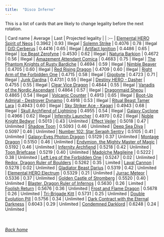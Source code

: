 ```yaml
---
title:  "Disco Inferno"
---
```


This is a list of cards that are likely to change legality before the next rotation.

| Card name | Average | Last | Projected legality |
| :-- |
[Elemental HERO Spirit of Neos](https://db.ygoprodeck.com/card/?search=Elemental%20HERO%20Spirit%20of%20Neos) | 0.3962 | 0.93 | Illegal |
[Solemn Strike](https://db.ygoprodeck.com/card/?search=Solemn%20Strike) | 0.4076 | 0.78 | Illegal |
[D/D Cerberus](https://db.ygoprodeck.com/card/?search=D/D%20Cerberus) | 0.4416 | 0.65 | Illegal |
[Artifact Ignition](https://db.ygoprodeck.com/card/?search=Artifact%20Ignition) | 0.4486 | 0.65 | Illegal |
[Ice Beast Zerofyne](https://db.ygoprodeck.com/card/?search=Ice%20Beast%20Zerofyne) | 0.4530 | 0.62 | Illegal |
[Naturia Barkion](https://db.ygoprodeck.com/card/?search=Naturia%20Barkion) | 0.4672 | 0.56 | Illegal |
[Amazement Attendant Comica](https://db.ygoprodeck.com/card/?search=Amazement%20Attendant%20Comica) | 0.4683 | 0.75 | Illegal |
[The Phantom Knights of Rusty Bardiche](https://db.ygoprodeck.com/card/?search=The%20Phantom%20Knights%20of%20Rusty%20Bardiche) | 0.4694 | 0.59 | Illegal |
[Nimble Beaver](https://db.ygoprodeck.com/card/?search=Nimble%20Beaver) | 0.4705 | 0.60 | Illegal |
[Red Rising Dragon](https://db.ygoprodeck.com/card/?search=Red%20Rising%20Dragon) | 0.4709 | 0.60 | Illegal |
[Right Arm of the Forbidden One](https://db.ygoprodeck.com/card/?search=Right%20Arm%20of%20the%20Forbidden%20One) | 0.4715 | 0.58 | Illegal |
[Gigobyte](https://db.ygoprodeck.com/card/?search=Gigobyte) | 0.4723 | 0.71 | Illegal |
[Junk Gardna](https://db.ygoprodeck.com/card/?search=Junk%20Gardna) | 0.4731 | 0.55 | Illegal |
[Destiny HERO - Dasher](https://db.ygoprodeck.com/card/?search=Destiny%20HERO%20-%20Dasher) | 0.4755 | 0.55 | Illegal |
[Clear Vice Dragon](https://db.ygoprodeck.com/card/?search=Clear%20Vice%20Dragon) | 0.4844 | 0.55 | Illegal |
[Vanadis of the Nordic Ascendant](https://db.ygoprodeck.com/card/?search=Vanadis%20of%20the%20Nordic%20Ascendant) | 0.4864 | 0.57 | Illegal |
[Dragonmaid Sheou](https://db.ygoprodeck.com/card/?search=Dragonmaid%20Sheou) | 0.4865 | 0.54 | Illegal |
[Volcanic Counter](https://db.ygoprodeck.com/card/?search=Volcanic%20Counter) | 0.4913 | 0.65 | Illegal |
[Boot-Up Admiral - Destroyer Dynamo](https://db.ygoprodeck.com/card/?search=Boot-Up%20Admiral%20-%20Destroyer%20Dynamo) | 0.4918 | 0.53 | Illegal |
[Ritual Beast Tamer Lara](https://db.ygoprodeck.com/card/?search=Ritual%20Beast%20Tamer%20Lara) | 0.4943 | 0.60 | Illegal |
[Sky Striker Ace - Kagari](https://db.ygoprodeck.com/card/?search=Sky%20Striker%20Ace%20-%20Kagari) | 0.4943 | 0.68 | Illegal |
[Skull Archfiend of Lightning](https://db.ygoprodeck.com/card/?search=Skull%20Archfiend%20of%20Lightning) | 0.4955 | 0.54 | Illegal |
[Galaxy Cyclone](https://db.ygoprodeck.com/card/?search=Galaxy%20Cyclone) | 0.4966 | 0.62 | Illegal |
[Infernity Launcher](https://db.ygoprodeck.com/card/?search=Infernity%20Launcher) | 0.4970 | 0.62 | Illegal |
[Noble Knight Bedwyr](https://db.ygoprodeck.com/card/?search=Noble%20Knight%20Bedwyr) | 0.5013 | 0.43 | Unlimited |
[Effect Veiler](https://db.ygoprodeck.com/card/?search=Effect%20Veiler) | 0.5018 | 0.47 | Unlimited |
[Shadow Toon](https://db.ygoprodeck.com/card/?search=Shadow%20Toon) | 0.5093 | 0.46 | Unlimited |
[Deep Sea Diva](https://db.ygoprodeck.com/card/?search=Deep%20Sea%20Diva) | 0.5097 | 0.46 | Unlimited |
[Number 102: Star Seraph Sentry](https://db.ygoprodeck.com/card/?search=Number%20102:%20Star%20Seraph%20Sentry) | 0.5105 | 0.41 | Unlimited |
[Galaxy-Eyes Photon Dragon](https://db.ygoprodeck.com/card/?search=Galaxy-Eyes%20Photon%20Dragon) | 0.5129 | 0.37 | Unlimited |
[Montage Dragon](https://db.ygoprodeck.com/card/?search=Montage%20Dragon) | 0.5150 | 0.46 | Unlimited |
[Endymion, the Mighty Master of Magic](https://db.ygoprodeck.com/card/?search=Endymion,%20the%20Mighty%20Master%20of%20Magic) | 0.5192 | 0.46 | Unlimited |
[Infernity Archfiend](https://db.ygoprodeck.com/card/?search=Infernity%20Archfiend) | 0.5218 | 0.42 | Unlimited |
[Toon Briefcase](https://db.ygoprodeck.com/card/?search=Toon%20Briefcase) | 0.5219 | 0.40 | Unlimited |
[Madolche Magileine](https://db.ygoprodeck.com/card/?search=Madolche%20Magileine) | 0.5222 | 0.38 | Unlimited |
[Left Leg of the Forbidden One](https://db.ygoprodeck.com/card/?search=Left%20Leg%20of%20the%20Forbidden%20One) | 0.5247 | 0.02 | Unlimited |
[Redox, Dragon Ruler of Boulders](https://db.ygoprodeck.com/card/?search=Redox,%20Dragon%20Ruler%20of%20Boulders) | 0.5262 | 0.35 | Limited |
[Laval Cannon](https://db.ygoprodeck.com/card/?search=Laval%20Cannon) | 0.5278 | 0.02 | Unlimited |
[Gladiator Beast Darius](https://db.ygoprodeck.com/card/?search=Gladiator%20Beast%20Darius) | 0.5319 | 0.42 | Unlimited |
[Elemental HERO Electrum](https://db.ygoprodeck.com/card/?search=Elemental%20HERO%20Electrum) | 0.5329 | 0.21 | Unlimited |
[Jurrac Meteor](https://db.ygoprodeck.com/card/?search=Jurrac%20Meteor) | 0.5336 | 0.37 | Unlimited |
[Golden Castle of Stromberg](https://db.ygoprodeck.com/card/?search=Golden%20Castle%20of%20Stromberg) | 0.5520 | 0.40 | Unlimited |
[Blaster, Dragon Ruler of Infernos](https://db.ygoprodeck.com/card/?search=Blaster,%20Dragon%20Ruler%20of%20Infernos) | 0.5630 | 0.26 | Limited |
[Foolish Return](https://db.ygoprodeck.com/card/?search=Foolish%20Return) | 0.5676 | 0.36 | Unlimited |
[Frost and Flame Dragon](https://db.ygoprodeck.com/card/?search=Frost%20and%20Flame%20Dragon) | 0.5678 | 0.26 | Unlimited |
[Tri-Brigade Kitt](https://db.ygoprodeck.com/card/?search=Tri-Brigade%20Kitt) | 0.5731 | 0.25 | Unlimited |
[Double Evolution Pill](https://db.ygoprodeck.com/card/?search=Double%20Evolution%20Pill) | 0.5756 | 0.34 | Unlimited |
[Dark Contract with the Eternal Darkness](https://db.ygoprodeck.com/card/?search=Dark%20Contract%20with%20the%20Eternal%20Darkness) | 0.6043 | 0.29 | Unlimited |
[Condemned Darklord](https://db.ygoprodeck.com/card/?search=Condemned%20Darklord) | 0.6248 | 0.24 | Unlimited |

<br>

###### [Back home](index)